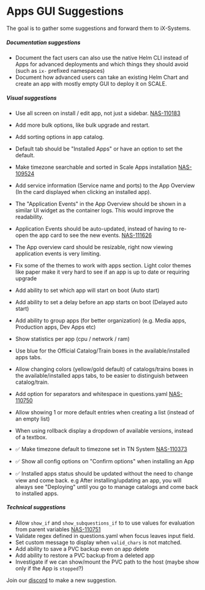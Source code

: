 # Apps GUI Suggestions

The goal is to gather some suggestions and forward them to iX-Systems.

##### Documentation suggestions

- Document the fact users can also use the native Helm CLI instead of Apps for advanced deployments and which things they should avoid (such as `ix-` prefixed namespaces)
- Document how advanced users can take an existing Helm Chart and create an app with mostly empty GUI to deploy it on SCALE.

##### Visual suggestions

- Use all screen on install / edit app, not just a sidebar. [NAS-110183](https://jira.ixsystems.com/browse/NAS-110183)
- Add more bulk options, like bulk upgrade and restart.
- Add sorting options in app catalog.
- Default tab should be "Installed Apps" or have an option to set the default.
- Make timezone searchable and sorted in Scale Apps installation [NAS-109524](https://jira.ixsystems.com/browse/NAS-109524)
- Add service information (Service name and ports) to the App Overview (In the card displayed when clicking an installed app).
- The "Application Events" in the App Overview should be shown in a similar UI widget as the container logs. This would improve the readability.
- Application Events should be auto-updated, instead of having to re-open the app card to see the new events. [NAS-111626](https://jira.ixsystems.com/browse/NAS-111626)
- The App overview card should be resizable, right now viewing application events is very limiting.
- Fix some of the themes to work with apps section. Light color themes like paper make it very hard to see if an app is up to date or requiring upgrade
- Add ability to set which app will start on boot (Auto start)
- Add ability to set a delay before an app starts on boot (Delayed auto start)
- Add ability to group apps (for better organization) (e.g. Media apps, Production apps, Dev Apps etc)
- Show statistics per app (cpu / network / ram)
- Use blue for the Official Catalog/Train boxes in the available/installed apps tabs.
- Allow changing colors (yellow/gold default) of catalogs/trains boxes in the available/installed apps tabs, to be easier to distinguish between catalog/train.
- Add option for separators and whitespace in questions.yaml [NAS-110750](https://jira.ixsystems.com/browse/NAS-110750)
- Allow showing 1 or more default entries when creating a list (instead of an empty list)
- When using rollback display a dropdown of available versions, instead of a textbox.

- :white_check_mark: Make timezone default to timezone set in TN System [NAS-110373](https://jira.ixsystems.com/browse/NAS-110373)
- :white_check_mark: Show all config options on "Confirm options" when installing an App
- :white_check_mark: Installed apps status should be updated without the need to change view and come back. e.g After installing/updating an app, you will always see "Deploying" until you go to manage catalogs and come back to installed apps.

##### Technical suggestions

- Allow `show_if` and `show_subquestions_if` to to use values for evaluation from parent variables [NAS-110751](https://jira.ixsystems.com/browse/NAS-110751)
- Validate regex defined in questions.yaml when focus leaves input field.
- Set custom message to display when `valid_chars` is not matched.
- Add ability to save a PVC backup even on app delete
- Add ability to restore a PVC backup from a deleted app
- Investigate if we can show/mount the PVC path to the host (maybe show only if the App is `stopped`?)

Join our [discord](https://truecharts.org/discord) to make a new suggestion.

